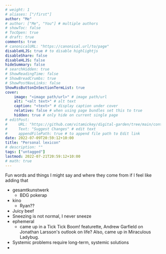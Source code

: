 ```yaml
---
# weight: 1
# aliases: ["/first"]
author: "Me"
# author: ["Me", "You"] # multiple authors
# showToc: false
# TocOpen: true
# draft: true
comments: true
# canonicalURL: "https://canonical.url/to/page"
disableHLJS: true # to disable highlightjs
disableShare: false
disableHLJS: false
hideSummary: false
# searchHidden: true
# ShowReadingTime: false
# ShowBreadCrumbs: true
# ShowPostNavLinks: false
ShowRssButtonInSectionTermList: true
cover:
    image: "<image path/url>" # image path/url
    alt: "<alt text>" # alt text
    caption: "<text>" # display caption under cover
    relative: false # when using page bundles set this to true
    hidden: true # only hide on current single page
# editPost:
#     URL: "https://github.com/vitamickey/digital-garden/tree/main/content"
#     Text: "Suggest Changes" # edit text
#     appendFilePath: true # to append file path to Edit link
date: 2022-07-09T20:59:12+10:00
title: "Personal lexicon"
# description: ""
tags: ["untagged"]
lastmod: 2022-07-21T20:59:12+10:00
# math: true
---
```


Fun words and things I might say and where they come from if I feel like adding that

- gesamtkunstwerk
    - BDG pokerap
- kino
    - Ryan??
- Juicy beef
- Sneezing is not normal, I never sneeze
- ephemeral
    - came up in a Tick Tick Boom! featurette, Andrew Garfield on Jonathan Larsson's outlook on life? Also, came up in Miraculous Ladybug. 
- Systemic problems require long-term, systemic solutions
- 
